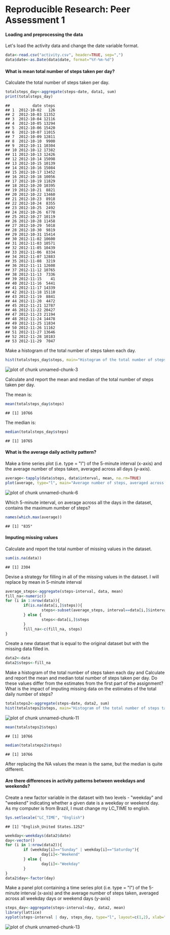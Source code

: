 # Reproducible Research: Peer Assessment 1


#### Loading and preprocessing the data


Let's load the activity data and change the date variable format.



```r
data<-read.csv("activity.csv", header=TRUE, sep=",")
data$date<-as.Date(data$date, format="%Y-%m-%d")
```


#### What is mean total number of steps taken per day?


Calculate the total number of steps taken per day.


```r
totalsteps_day<-aggregate(steps~date, data1, sum)
print(totalsteps_day)
```

```
##          date steps
## 1  2012-10-02   126
## 2  2012-10-03 11352
## 3  2012-10-04 12116
## 4  2012-10-05 13294
## 5  2012-10-06 15420
## 6  2012-10-07 11015
## 7  2012-10-09 12811
## 8  2012-10-10  9900
## 9  2012-10-11 10304
## 10 2012-10-12 17382
## 11 2012-10-13 12426
## 12 2012-10-14 15098
## 13 2012-10-15 10139
## 14 2012-10-16 15084
## 15 2012-10-17 13452
## 16 2012-10-18 10056
## 17 2012-10-19 11829
## 18 2012-10-20 10395
## 19 2012-10-21  8821
## 20 2012-10-22 13460
## 21 2012-10-23  8918
## 22 2012-10-24  8355
## 23 2012-10-25  2492
## 24 2012-10-26  6778
## 25 2012-10-27 10119
## 26 2012-10-28 11458
## 27 2012-10-29  5018
## 28 2012-10-30  9819
## 29 2012-10-31 15414
## 30 2012-11-02 10600
## 31 2012-11-03 10571
## 32 2012-11-05 10439
## 33 2012-11-06  8334
## 34 2012-11-07 12883
## 35 2012-11-08  3219
## 36 2012-11-11 12608
## 37 2012-11-12 10765
## 38 2012-11-13  7336
## 39 2012-11-15    41
## 40 2012-11-16  5441
## 41 2012-11-17 14339
## 42 2012-11-18 15110
## 43 2012-11-19  8841
## 44 2012-11-20  4472
## 45 2012-11-21 12787
## 46 2012-11-22 20427
## 47 2012-11-23 21194
## 48 2012-11-24 14478
## 49 2012-11-25 11834
## 50 2012-11-26 11162
## 51 2012-11-27 13646
## 52 2012-11-28 10183
## 53 2012-11-29  7047
```

Make a histogram of the total number of steps taken each day.


```r
hist(totalsteps_day$steps, main="Histogram of the total number of steps taken each day", xlab="Total steps", col="blue")
```

![plot of chunk unnamed-chunk-3](figures/fig1unnamed-chunk-3.png) 

Calculate and report the mean and median of the total number of steps taken per day.


The mean is:

```r
mean(totalsteps_day$steps)
```

```
## [1] 10766
```


The median is:

```r
median(totalsteps_day$steps)
```

```
## [1] 10765
```


#### What is the average daily activity pattern?

Make a time series plot (i.e. type = "l") of the 5-minute interval (x-axis) and the average number of steps taken, averaged across all days (y-axis).



```r
average<-tapply(data$steps, data$interval, mean, na.rm=TRUE)
plot(average, type="l", main="Average number of steps, averaged across all days", xlab="Interval", ylab="Average steps across all days")
```

![plot of chunk unnamed-chunk-6](figures/fig2unnamed-chunk-6.png) 


Which 5-minute interval, on average across all the days in the dataset, contains the maximum number of steps?



```r
names(which.max(average))
```

```
## [1] "835"
```


#### Imputing missing values


Calculate and report the total number of missing values in the dataset.



```r
sum(is.na(data))
```

```
## [1] 2304
```


Devise a strategy for filling in all of the missing values in the dataset. I will replace by mean in 5-minute interval



```r
average_steps<-aggregate(steps~interval, data, mean)
fill_na<-numeric()
for (i in 1:nrow(data)){
        if(is.na(data[i,]$steps)){
                steps<-subset(average_steps, interval==data[i,]$interval)$steps
        } else {
                steps<-data[i,]$steps
        }
        fill_na<-c(fill_na, steps)
}
```


Create a new dataset that is equal to the original dataset but with the missing data filled in.



```r
data2<-data
data2$steps<-fill_na
```


Make a histogram of the total number of steps taken each day and Calculate and report the mean and median total number of steps taken per day. Do these values differ from the estimates from the first part of the assignment? What is the impact of imputing missing data on the estimates of the total daily number of steps?



```r
totalsteps2<-aggregate(steps~date, data2, sum)
hist(totalsteps2$steps, main="Histogram of the total number of steps taken each day", xlab="Total steps", col="blue")
```

![plot of chunk unnamed-chunk-11](figures/fig3unnamed-chunk-11.png) 

```r
mean(totalsteps2$steps)
```

```
## [1] 10766
```

```r
median(totalsteps2$steps)
```

```
## [1] 10766
```


After replacing the NA values the mean is the same, but the median is quite different.


#### Are there differences in activity patterns between weekdays and weekends?


Create a new factor variable in the dataset with two levels - "weekday" and "weekend" indicating whether a given date is a weekday or weekend day.
As my computer is from Brazil, I must change my LC_TIME to english.



```r
Sys.setlocale("LC_TIME", "English")
```

```
## [1] "English_United States.1252"
```

```r
weekday<-weekdays(data2$date)
day<-vector()
for (i in 1:nrow(data2)){
        if (weekday[i]=="Sunday" | weekday[i]=="Saturday"){
                day[i]<-"Weekend"
        } else {
                day[i]<-"Weekday"
        }
}
data2$day<-factor(day)
```


Make a panel plot containing a time series plot (i.e. type = "l") of the 5-minute interval (x-axis) and the average number of steps taken, averaged across all weekday days or weekend days (y-axis)



```r
steps_day<-aggregate(steps~interval+day, data2, mean)
library(lattice)
xyplot(steps~interval | day, steps_day, type="l", layout=c(1,2), xlab="Interval", ylab="Steps")
```

![plot of chunk unnamed-chunk-13](figures/fig4unnamed-chunk-13.png) 


